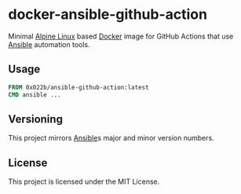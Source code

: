 # docker-ansible-github-action

Minimal [Alpine Linux][alpine] based [Docker][docker] image for GitHub Actions
that use [Ansible][ansible] automation tools.

## Usage

```Dockerfile
FROM 0x022b/ansible-github-action:latest
CMD ansible ...
```

## Versioning

This project mirrors [Ansible][ansible]s major and minor version numbers.

## License

This project is licensed under the MIT License.

[ansible]: https://www.ansible.com/
[alpine]: https://alpinelinux.org/
[ansible]: https://www.ansible.com/
[docker]: https://www.docker.com/
